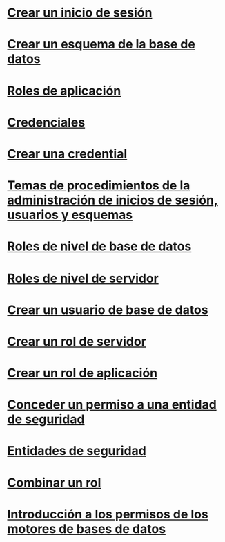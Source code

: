 # [Crear un inicio de sesión](create-a-login.md)
# [Crear un esquema de la base de datos](create-a-database-schema.md)
# [Roles de aplicación](application-roles.md)
# [Credenciales](credentials-database-engine.md)
# [Crear una credential](create-a-credential.md)
# [Temas de procedimientos de la administración de inicios de sesión, usuarios y esquemas](managing-logins-users-and-schemas-how-to-topics.md)
# [Roles de nivel de base de datos](database-level-roles.md)
# [Roles de nivel de servidor](server-level-roles.md)
# [Crear un usuario de base de datos](create-a-database-user.md)
# [Crear un rol de servidor](create-a-server-role.md)
# [Crear un rol de aplicación](create-an-application-role.md)
# [Conceder un permiso a una entidad de seguridad](grant-a-permission-to-a-principal.md)
# [Entidades de seguridad](principals-database-engine.md)
# [Combinar un rol](join-a-role.md)
# [Introducción a los permisos de los motores de bases de datos](getting-started-with-database-engine-permissions.md)
